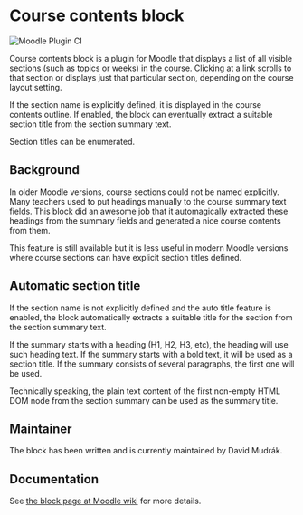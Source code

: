 Course contents block
=====================

![Moodle Plugin CI](https://github.com/mudrd8mz/moodle-block_course_contents/workflows/Moodle%20Plugin%20CI/badge.svg)

Course contents block is a plugin for Moodle that displays a list of all
visible sections (such as topics or weeks) in the course. Clicking at a link
scrolls to that section or displays just that particular section, depending on
the course layout setting.

If the section name is explicitly defined, it is displayed in the course
contents outline. If enabled, the block can eventually extract a suitable
section title from the section summary text.

Section titles can be enumerated.

Background
----------

In older Moodle versions, course sections could not be named explicitly. Many
teachers used to put headings manually to the course summary text fields. This
block did an awesome job that it automagically extracted these headings from
the summary fields and generated a nice course contents from them.

This feature is still available but it is less useful in modern Moodle versions
where course sections can have explicit section titles defined.

Automatic section title
-----------------------

If the section name is not explicitly defined and the auto title feature is
enabled, the block automatically extracts a suitable title for the section from
the section summary text.

If the summary starts with a heading (H1, H2, H3, etc), the heading will use
such heading text. If the summary starts with a bold text, it will be used as a
section title. If the summary consists of several paragraphs, the first one
will be used.

Technically speaking, the plain text content of the first non-empty HTML DOM
node from the section summary can be used as the summary title.

Maintainer
----------

The block has been written and is currently maintained by David Mudrák.

Documentation
-------------

See [the block page at Moodle
wiki](http://docs.moodle.org/en/Course_contents_block) for more details.
